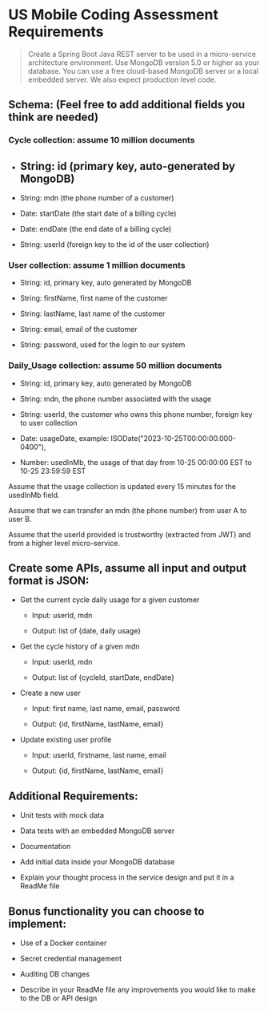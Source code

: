 # US Mobile Coding Assessment Requirements

>Create a Spring Boot Java REST server to be used in a micro-service architecture environment. Use MongoDB version 5.0 or higher as your database. You can use a free cloud-based MongoDB server or a local embedded server. We also expect production level code.

## Schema: (Feel free to add additional fields you think are needed)

### Cycle collection: assume 10 million documents

- String: id (primary key, auto-generated by MongoDB)
  - 

- String: mdn (the phone number of a customer)

- Date: startDate (the start date of a billing cycle)

- Date: endDate (the end date of a billing cycle)

- String: userId (foreign key to the id of the user collection)

### User collection: assume 1 million documents

- String: id, primary key, auto generated by MongoDB

- String: firstName, first name of the customer

- String: lastName, last name of the customer

- String: email, email of the customer

- String: password, used for the login to our system

### Daily_Usage collection: assume 50 million documents

- String: id, primary key, auto generated by MongoDB

- String: mdn, the phone number associated with the usage

- String: userId, the customer who owns this phone number, foreign key to user collection

- Date: usageDate, example: ISODate("2023-10-25T00:00:00.000-0400"),

- Number: usedInMb, the usage of that day from 10-25 00:00:00 EST to 10-25 23:59:59 EST

Assume that the usage collection is updated every 15 minutes for the usedInMb field.

Assume that we can transfer an mdn (the phone number) from user A to user B.

Assume that the userId provided is trustworthy (extracted from JWT) and from a higher level micro-service.

## Create some APIs, assume all input and output format is JSON:

- Get the current cycle daily usage for a given customer

  - Input: userId, mdn

  - Output: list of {date, daily usage}

- Get the cycle history of a given mdn

  - Input: userId, mdn

  - Output: list of {cycleId, startDate, endDate}

- Create a new user

  - Input: first name, last name, email, password

  - Output: {id, firstName, lastName, email}

- Update existing user profile

  - Input: userId, firstname, last name, email

  - Output: {id, firstName, lastName, email}

## Additional Requirements:

- Unit tests with mock data

- Data tests with an embedded MongoDB server

- Documentation

- Add initial data inside your MongoDB database

- Explain your thought process in the service design and put it in a ReadMe file

## Bonus functionality you can choose to implement:

- Use of a Docker container

- Secret credential management

- Auditing DB changes

- Describe in your ReadMe file any improvements you would like to make to the DB or API design
